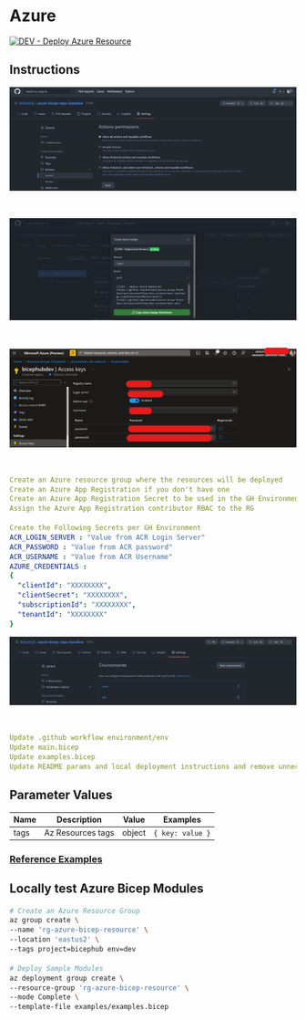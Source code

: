 # Azure

[![DEV - Deploy Azure Resource](https://github.com/ArtiomLK/azure-bicep-front-door/actions/workflows/dev.orchestrator.yml/badge.svg?branch=main&event=push)](https://github.com/ArtiomLK/azure-bicep-front-door/actions/workflows/dev.orchestrator.yml)

## Instructions

![Enable GH Actions](assets/gh_enable_actions.png)

</br>

![Update Action Badge](assets/gh_action_badge.png)

</br>

![ACR Values](assets/acr_values.png)

</br>

```yaml
Create an Azure resource group where the resources will be deployed
Create an Azure App Registration if you don't have one
Create an Azure App Registration Secret to be used in the GH Environment AZURE_CREDENTIALS secret
Assign the Azure App Registration contributor RBAC to the RG

Create the Following Secrets per GH Environment
ACR_LOGIN_SERVER : "Value from ACR Login Server"
ACR_PASSWORD : "Value from ACR password"
ACR_USERNAME : "Value from ACR Username"
AZURE_CREDENTIALS :
{
  "clientId": "XXXXXXXX",
  "clientSecret": "XXXXXXXX",
  "subscriptionId": "XXXXXXXX",
  "tenantId": "XXXXXXXX"
}
```

![Create GH Environments](assets/gh_env.png)

</br>

```yaml
Update .github workflow environment/env
Update main.bicep
Update examples.bicep
Update README params and local deployment instructions and remove unnecessary instructions
```

## Parameter Values

| Name | Description       | Value  | Examples         |
| ---- | ----------------- | ------ | ---------------- |
| tags | Az Resources tags | object | `{ key: value }` |

### [Reference Examples][1]

## Locally test Azure Bicep Modules

```bash
# Create an Azure Resource Group
az group create \
--name 'rg-azure-bicep-resource' \
--location 'eastus2' \
--tags project=bicephub env=dev

# Deploy Sample Modules
az deployment group create \
--resource-group 'rg-azure-bicep-resource' \
--mode Complete \
--template-file examples/examples.bicep
```

[1]: ./examples/examples.bicep
